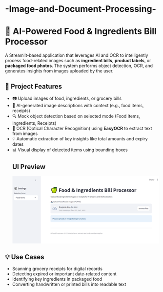 # -Image-and-Document-Processing-

# 🧾 AI-Powered Food & Ingredients Bill Processor

A Streamlit-based application that leverages AI and OCR to intelligently process food-related images such as **ingredient bills**, **product labels**, or **packaged food photos**. The system performs object detection, OCR, and generates insights from images uploaded by the user.

## 📌 Project Features

- 📷 Upload images of food, ingredients, or grocery bills
- 🧠 AI-generated image descriptions with context (e.g., food items, receipts)
- 🔍 Mock object detection based on selected mode (Food Items, Ingredients, Receipts)
- 🔡 OCR (Optical Character Recognition) using **EasyOCR** to extract text from images
- 💡 Automatic extraction of key insights like total amounts and expiry dates
- 📊 Visual display of detected items using bounding boxes
  ## UI Preview
  ![UI Preview](task3.PNG) <!-- Add screenshot after UI is done -->

## 💡 Use Cases

- Scanning grocery receipts for digital records
- Detecting expired or important date-related content
- Identifying key ingredients in packaged food
- Converting handwritten or printed bills into readable text

 

 
